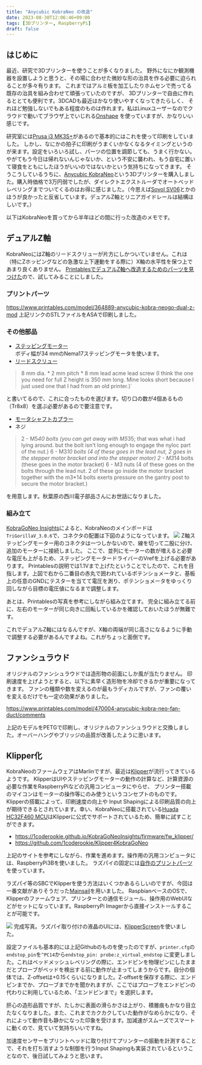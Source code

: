 ```yaml
---
title: "Anycubic KobraNeo の改造"
date: 2023-08-30T12:06:46+09:00
tags: [3Dプリンター, RaspberryPi]
draft: false
---
```

## はじめに

最近、研究で3Dプリンターを使うことが多くなりました。
野外になにか観測機器を設置しようと思うと、その場に合わせた微妙な形の治具を作る必要に迫られることが多々有ります。
これまではアルミ板を加工したりホムセンで売ってる既存の治具を組み合わせて頑張っていたのですが、
3Dプリンターで自由に作れるととても便利です。3DCADも最近はかなり使いやすくなってきたらしく、
それほど勉強しないでもある程度のものは作れます。私はLinuxユーザーなのでクラウドで動いてブラウザ上でいじれる[Onshape](https://www.onshape.com/ja/)
を使っていますが、かなりいい感じです。

研究室には[Prusa i3 MK3S+](https://www.prusa3d.com/product/original-prusa-i3-mk3s-3d-printer-3/)があるので基本的にはこれを使って印刷をしていました。
しかし、なにかの拍子に印刷がうまくいかなくなるタイミングというのが来ます。設定をいろいろ試し、パーツの位置を調節しても、うまく行かない。やがてもう今日は帰れないんじゃないか、という不安に襲われ、もう自宅に置いて寝食をともにしたほうがいいのではないかという気持ちになってきます。
そうこうしているうちに、[Anycubic KobraNeo](https://www.amazon.co.jp/ANYCUBIC-Anycubic-vyper-3D%E3%83%97%E3%83%AA%E3%83%B3%E3%82%BF%E3%83%BC/dp/B0BC1LXQNT?th=1)という3Dプリンターを購入しました。購入時価格で3万円弱でしたが、ダイレクトエクストルーダでオートベッドレベリングまでついてくるのはお得に感じました。（今思えば[Sovol SV06](https://www.amazon.co.jp/Sovol-300x300x340mm%E5%8D%B0%E5%88%B7%E3%82%B5%E3%82%A4%E3%82%BA-PEI%E3%81%B0%E3%81%AD%E9%8B%BC%E7%A3%81%E6%B0%97%E3%83%97%E3%83%A9%E3%83%83%E3%83%88%E3%83%95%E3%82%A9%E3%83%BC%E3%83%A0-4-3inch%E3%82%BF%E3%83%83%E3%83%81%E3%82%B9%E3%82%AF%E3%83%AA%E3%83%BC%E3%83%B3-32%E3%83%93%E3%83%83%E3%83%88%E3%82%B5%E3%82%A4%E3%83%AC%E3%83%B3%E3%83%88%E3%83%9C%E3%83%BC%E3%83%89/dp/B0BJV3WB2J/ref=d_pd_vtp_sccl_3_6/358-0704816-9539537?pd_rd_w=b2NTP&content-id=amzn1.sym.445d7698-fcdd-4b7c-94ce-1e473f27a23f&pf_rd_p=445d7698-fcdd-4b7c-94ce-1e473f27a23f&pf_rd_r=VN85ER5655M9PH6D3E1S&pd_rd_wg=Yb9RB&pd_rd_r=8fb71ef6-e681-49bd-962d-551dbab91b74&pd_rd_i=B0C77PLFRJ&th=1)とかのほうが良かったと反省しています。デュアルZ軸とリニアガイドレールは結構ほしいです。）

以下はKobraNeoを買ってから半年ほどの間に行った改造のメモです。

## デュアルZ軸
KobraNeoにはZ軸のリードスクリューが片方にしかついていません。これは（特にZホッピングなどの急激な上下運動をする際に）X軸の水平性を保つ上であまり良くありません。
[PrintablesでデュアルZ軸へ改造するためのパーツを見つけた](https://www.printables.com/model/364889-anycubic-kobra-neogo-dual-z-mod)ので、試してみることにしました。  

### プリントパーツ
https://www.printables.com/model/364889-anycubic-kobra-neogo-dual-z-mod
上記リンクのSTLファイルをASAで印刷しました。

### その他部品
- [ステッピングモーター](https://www.amazon.co.jp/gp/product/B06XRFGTR4/ref=ppx_yo_dt_b_asin_title_o06_s00?ie=UTF8&th=1)  
ボディ幅が34 mmのNema17ステッピングモータを使います。  
- [リードスクリュー](https://www.amazon.co.jp/gp/product/B09BZBZ7BR/ref=ppx_yo_dt_b_asin_title_o05_s00?ie=UTF8&th=1)  
> 8 mm dia. * 2 mm pitch * 8 mm lead acme lead screw (I think the one you need for full Z height is 350 mm long. Mine looks short because I just used one that I had from an old printer.)`   

と書いてるので、これに合ったものを選びます。切り口の数が4個あるもの（Tr8x8）を選ぶ必要があるので要注意です。
- [モータシャフトカプラー](https://www.amazon.co.jp/Saipor-%E3%83%A2%E3%83%BC%E3%82%BF%E3%83%BC%E3%82%B7%E3%83%A3%E3%83%95%E3%83%88%E3%82%AB%E3%83%97%E3%83%A9-%E3%82%AB%E3%83%97%E3%83%A9%E3%83%BC%E3%82%AB%E3%83%83%E3%83%97%E3%83%AA%E3%83%B3%E3%82%B0-17%E3%82%B9%E3%83%86%E3%83%83%E3%83%94%E3%83%B3%E3%82%B0%E3%83%A2%E3%83%BC%E3%82%BF%E3%83%BC%E3%81%AB%E5%AF%BE%E5%BF%9C-%E7%9B%B4%E5%BE%8419mm%E3%80%81%E9%95%B7%E3%81%9525mm/dp/B07ZMYSYLH/ref=d_pd_sbs_sccl_3_3/358-0704816-9539537?pd_rd_w=6PQiU&content-id=amzn1.sym.4e3fe7e8-7339-4e4f-87be-631ff86daf6e&pf_rd_p=4e3fe7e8-7339-4e4f-87be-631ff86daf6e&pf_rd_r=0RBN2FMENZ5RA4SN52WZ&pd_rd_wg=WO8bv&pd_rd_r=01765439-9cfa-40f2-97ca-8ff26627d29c&pd_rd_i=B07ZMYSYLH&psc=1)  
- ネジ  
>2 - M5*40 bolts (you can get away with M5*35; that was what i had lying around. but the bolt isn't long enough to engage the nyloc part of the nut.)
>6 - M3*10 bolts (4 of these goes in the lead nut, 2 goes in the stepper motor bracket and into the stepper motor)
>2 - M3*14 bolts (these goes in the motor bracket)
>6 - M3 nuts (4 of these goes on the bolts through the lead nut. 2 of these go inside the motor bracket together with the m3*14 bolts exerts pressure on the gantry post to secure the motor bracket.)  

を用意します。秋葉原の西川電子部品さんにお世話になりました。

### 組み立て  
[KobraGoNeo Insights](https://1coderookie.github.io/KobraGoNeoInsights/hardware/mainboard/)によると、KobraNeoのメインボードは`TriGorillaV_3.0.6`で、コネクタの配置は下図のようになっています。
![](https://1coderookie.github.io/KobraGoNeoInsights/assets/images/mainboard_complete_labeled_web.jpg)
Z軸ステッピングモーター用のコネクタは一つしかないので、線を切って二股に分け、追加のモーターに接続しました。
ここで、並列にモーターの数が増えると必要な電圧も上がるため、ステッピングモータードライバーのVrefを上げる必要があります。
Printablesの説明では1.1Vまで上げたということでしたので、これを目指します。上図で右から二番目の赤丸で囲われているポテンショメータと、基板上の任意のGNDにテスターを当てて電圧を測り、ポテンショメータをゆっくり回しながら目標の電圧値になるまで調整します。

あとは、Printablesの写真を参考にしながら組み立てます。
完全に組み立てる前に、左右のモーターが同じ向きに回転しているかを確認しておいたほうが無難です。

これでデュアルZ軸にはなるんですが、X軸の両端が同じ高さになるように手動で調整する必要があるんですよね。これがちょっと面倒です。

## ファンシュラウド
オリジナルのファンシュラウドでは造形物の前面にしか風が当たりません。
印刷速度を上げようとすると、以下に素早く造形物を冷却できるかが重要になってきます。
ファンの種類や数を変えるのが最もラディカルですが、ファンの覆いを変えるだけでも一定の効果がありました。

https://www.printables.com/model/470004-anycubic-kobra-neo-fan-duct/comments

上記のモデルをPETGで印刷し、オリジナルのファンシュラウドと交換しました。オーバーハングやブリッジの品質が改善したように思います。

## Klipper化
KobraNeoのファームウェアはMarlinですが、最近は[Klipper](https://www.klipper3d.org/)が流行ってきているようです。
KlipperはUIやステッピングモーターの動作の計算など、計算資源の必要な作業をRaspberryPiなどの汎用コンピュータにやらせ、
プリンター搭載のマイコンはモーターの操作等にのみ使うというコンセプトのものです。Klipperの搭載によって、印刷速度の向上や
Input Shapingによる印刷品質の向上が期待できるとされています。幸い、KobraNeoに搭載されている[Huada HC32F460 MCU](https://github.com/Klipper3d/klipper/commit/72b6bd7efa1ae282220b4bdcfb789075807ebfd2)はKlipperに公式でサポートされているため、簡単に試すことができます。

- https://1coderookie.github.io/KobraGoNeoInsights/firmware/fw_klipper/
- https://github.com/1coderookie/Klipper4KobraGoNeo

上記のサイトを参考にしながら、作業を進めます。操作用の汎用コンピュータには、RaspberryPi3Bを使いました。
ラズパイの固定には[自作のプリントパーツ](https://www.printables.com/model/567014-kobraneo-raspberrypi-holder)を使っています。

ラズパイ等のSBCでKlipperを使う方法はいくつかあるらしいのですが、今回は一番文献がありそうだった[Mainsail](https://docs.mainsail.xyz/)を用いました。
RaspbianベースのOSで、Klipperのファームウェア、プリンターとの通信モジュール、操作用のWebUIなどがセットになっています。RaspberryPi Imagerから直接インストールすることが可能です。

![](https://media.printables.com/media/prints/567014/images/4539143_e4f7287b-9870-4af3-9210-2f517625e9c1/thumbs/inside/1280x960/jpg/raspberrypi_holder.webp)
完成写真。ラズパイ取り付けの液晶のUIには、[KlipperScreen](https://klipperscreen.readthedocs.io/en/latest/)を使いました。

設定ファイルも基本的には上記Githubのものを使ったのですが、`printer.cfg`の`endstop_pin`を`^PC14`から`endstop_pin: probe:z_virtual_endstop`
に変更しました。これはベッドメッシュレベリングの際に、エンドピンを物理ピンにしたままだとプローブがベッドを検出する前に動作が止まってしまうからです。自分の個体では、Z-offsetは+0.15くらいになりました。Z-offsetを保存する際に、エンドピンまでか、プローブまでかを聞かれますが、ここではプローブをエンドピンの代わりに利用しているため、「エンドピンまで」を選択します。

肝心の造形品質ですが、たしかに表面の滑らかさは上がり、積層痕もかなり目立たなくなりました。また、これまでカクカクしていた動作がなめらかになり、それによって動作音も静かになった印象を受けます。加減速がスムーズでスマートに動くので、見ていて気持ちいいですね。

加速度センサーをプリントヘッドに取り付けてプリンターの振動を計測することで、それを打ち消すような制御を行うInput Shapingも実装されているということなので、後日試してみようと思います。